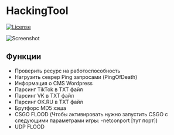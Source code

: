 # HackingTool

[![License](https://img.shields.io/github/license/D1moncheck/HackingTool.svg)](https://github.com/D1moncheck/HackingTool)

![Screenshot](https://user-images.githubusercontent.com/79802366/174639396-5b6f3aee-4b85-4cc7-99a4-0b845251c57f.png)

## Функции

- Проверить ресурс на работоспособность
- Нагрузить севрер Ping запросами (PingOfDeath)
- Информация о CMS Wordpress
- Парсинг TikTok в TXT файл
- Парсинг VK в TXT файл
- Парсинг OK.RU в TXT файл
- Брутфорс MD5 хэша
- CSGO FLOOD (Чтобы активировать нужно запустить CSGO с следующими параметрами игры: -netconport [тут порт])
- UDP FLOOD
